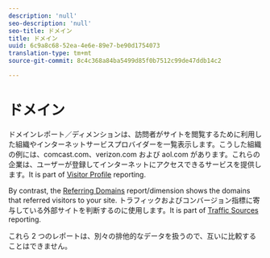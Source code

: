 ```yaml
---
description: 'null'
seo-description: 'null'
seo-title: ドメイン
title: ドメイン
uuid: 6c9a8c68-52ea-4e6e-89e7-be90d1754073
translation-type: tm+mt
source-git-commit: 8c4c368a84ba5499d85f0b7512c99de47ddb14c2

---
```



# ドメイン

ドメインレポート／ディメンションは、訪問者がサイトを閲覧するために利用した組織やインターネットサービスプロバイダーを一覧表示します。こうした組織の例には、comcast.com、verizon.com および aol.com があります。これらの企業は、ユーザーが登録してインターネットにアクセスできるサービスを提供します。It is part of [Visitor Profile](reports-visitor-profile.md) reporting.

By contrast, the [Referring Domains](/help/components/c-variables/dimensionslist/reports-referring-domains.md) report/dimension shows the domains that referred visitors to your site. トラフィックおよびコンバージョン指標に寄与している外部サイトを判断するのに使用します。It is part of [Traffic Sources](reports-traffic-sources.md) reporting.

これら 2 つのレポートは、別々の排他的なデータを扱うので、互いに比較することはできません。
